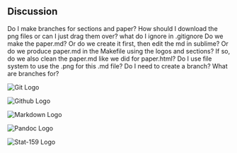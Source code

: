 ## Discussion

Do I make branches for sections and paper?
How should I download the png files or can I just drag them over?
what do I ignore in .gitignore
Do we make the paper.md? Or do we create it first, then edit the md in sublime? Or do we produce paper.md in the Makefile using the logos and sections? If so, do we also clean the paper.md like we did for paper.html?
Do I use file system to use the .png for this .md file?
Do I need to create a branch? What are branches for?

![Git Logo](https://raw.githubusercontent.com/ucb-stat159/stat159-fall-2016/master/projects/proj01/images/git-logo.png)

![Github Logo](https://raw.githubusercontent.com/ucb-stat159/stat159-fall-2016/master/projects/proj01/images/github-logo.png)

![Markdown Logo](https://raw.githubusercontent.com/ucb-stat159/stat159-fall-2016/master/projects/proj01/images/markdown-logo.png)

![Pandoc Logo](https://raw.githubusercontent.com/ucb-stat159/stat159-fall-2016/master/projects/proj01/images/pandoc-logo.png)

![Stat-159 Logo](https://raw.githubusercontent.com/ucb-stat159/stat159-fall-2016/master/projects/proj01/images/stat159-logo.png)


